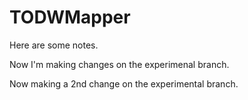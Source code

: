# TODWMapper
Here are some notes.

Now I'm making changes on the experimenal branch.

Now making a 2nd change on the experimental branch.
